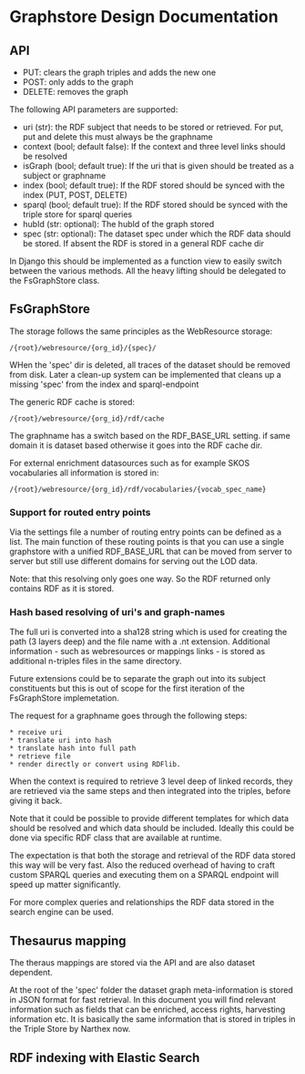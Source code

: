 # Graphstore Design Documentation

## API

* PUT: clears the graph triples and adds the new one
* POST: only adds to the graph
* DELETE: removes the graph

The following API parameters are supported:

* uri (str): the RDF subject that needs to be stored or retrieved. For put, put and delete this must always be the graphname
* context (bool; default false): If the context and three level links should be resolved 
* isGraph (bool; default true): If the uri that is given should be treated as a subject or graphname
* index (bool; default true): If the RDF stored should be synced with the index (PUT, POST, DELETE)
* sparql (bool; default true): If the RDF stored should be synced with the triple store for sparql queries
* hubId (str: optional): The hubId of the graph stored
* spec (str: optional): The dataset spec under which the RDF data should be stored. If absent the RDF is stored in a general RDF cache dir

In Django this should be implemented as a function view to easily switch between the various methods. 
All the heavy lifting should be delegated to the FsGraphStore class.


## FsGraphStore

The storage follows the same principles as the WebResource storage:

    /{root}/webresource/{org_id}/{spec}/

WHen the 'spec' dir is deleted, all traces of the dataset should be removed from disk. Later a clean-up system can be implemented that cleans up a missing 'spec' from the index and sparql-endpoint

The generic RDF cache is stored:

    
    /{root}/webresource/{org_id}/rdf/cache


The graphname has a switch based on the RDF_BASE_URL setting. if same domain it is dataset based otherwise it goes into the RDF cache dir.

For external enrichment datasources such as for example SKOS vocabularies all information is stored in:

    /{root}/webresource/{org_id}/rdf/vocabularies/{vocab_spec_name}

### Support for routed entry points

Via the settings file a number of routing entry points can be defined as a list. The main function of these routing points is that you can use a single graphstore with a unified RDF_BASE_URL that can be moved from server to server but still use different domains for serving out the LOD data. 

Note: that this resolving only goes one way. So the RDF returned only contains RDF as it is stored.

### Hash based resolving of uri's and graph-names

The full uri is converted into a sha128 string which is used for creating the path (3 layers deep) and the file name with a .nt extension. Additional information - such as webresources or mappings links - is stored as additional n-triples files in the same directory.

Future extensions could be to separate the graph out into its subject constituents but this is out of scope for the first iteration of the FsGraphStore implemetation.

The request for a graphname goes through the following steps:

    * receive uri
    * translate uri into hash
    * translate hash into full path
    * retrieve file
    * render directly or convert using RDFlib.
    
When the context is required to retrieve 3 level deep of linked records, they are retrieved via the same steps and then integrated into the triples, before giving it back.

Note that it could be possible to provide different templates for which data should be resolved and which data should be included. Ideally this could be done via specific RDF class that are available at runtime.


The expectation is that both the storage and retrieval of the RDF data stored this way will be very fast. Also the reduced overhead of having to craft custom SPARQL queries and executing them on a SPARQL endpoint will speed up matter significantly. 

For more complex queries and relationships the RDF data stored in the search engine can be used. 

## Thesaurus mapping 

The theraus mappings are stored via the API and are also dataset dependent. 

At the root of the 'spec' folder the dataset graph meta-information is stored in JSON format for fast retrieval. In this document you will find relevant information such as fields that can be enriched, access rights, harvesting information etc. It is basically the same information that is stored in triples in the Triple Store by Narthex now.

## RDF indexing with Elastic Search 
